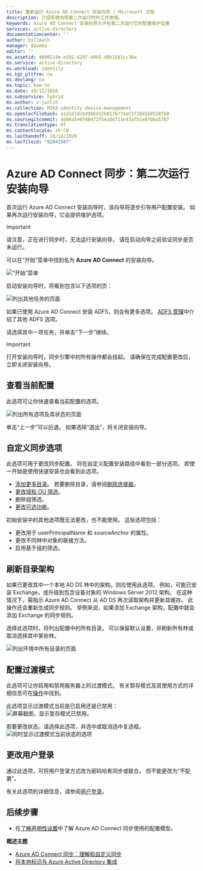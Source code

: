 ```yaml
---
title: 重新运行 Azure AD Connect 安装向导 | Microsoft 文档
description: 介绍安装向导第二次运行时的工作原理。
keywords: Azure AD Connect 安装向导允许在第二次运行它时配置维护设置
services: active-directory
documentationcenter: ''
author: billmath
manager: daveba
editor: ''
ms.assetid: d800214e-e591-4297-b9b5-d0b1581cc36a
ms.service: active-directory
ms.workload: identity
ms.tgt_pltfrm: na
ms.devlang: na
ms.topic: how-to
ms.date: 10/12/2020
ms.subservice: hybrid
ms.author: v-junlch
ms.collection: M365-identity-device-management
ms.openlocfilehash: a1d1d19cb496b432b8176774a51f20d1b8528fb0
ms.sourcegitcommit: 4d06a5e0f48472f5eadd731e43afb1e9fbba5787
ms.translationtype: HT
ms.contentlocale: zh-CN
ms.lasthandoff: 10/14/2020
ms.locfileid: "92041507"
---
```

# <a name="azure-ad-connect-sync-running-the-installation-wizard-a-second-time"></a>Azure AD Connect 同步：第二次运行安装向导
首次运行 Azure AD Connect 安装向导时，该向导将逐步引导用户配置安装。 如果再次运行安装向导，它会提供维护选项。

>[!IMPORTANT]
>请注意，正在进行同步时，无法运行安装向导。  请在启动向导之前验证同步是否未运行。

可以在“开始”菜单中找到名为 **Azure AD Connect** 的安装向导。

![“开始”菜单](./media/how-to-connect-installation-wizard/startmenu.png)

启动安装向导时，将看到包含以下选项的页：

![列出其他任务的页面](./media/how-to-connect-installation-wizard/additionaltasks.png)

如果已使用 Azure AD Connect 安装 ADFS，则会有更多选项。 [ADFS 管理](how-to-connect-fed-management.md#manage-ad-fs)中介绍了其他 ADFS 选项。

请选择其中一项任务，并单击“下一步”继续。 

> [!IMPORTANT]
> 打开安装向导时，同步引擎中的所有操作都会挂起。 请确保在完成配置更改后，立即关闭安装向导。
>
>

## <a name="view-current-configuration"></a>查看当前配置
此选项可让你快速查看当前配置的选项。

![列出所有选项及其状态的页面](./media/how-to-connect-installation-wizard/viewconfig.png)

单击“上一步”可以后退。  如果选择“退出”，将关闭安装向导。 

## <a name="customize-synchronization-options"></a>自定义同步选项
此选项可用于更改同步配置。 将在自定义配置安装路径中看到一部分选项。 即使一开始是使用快速安装也会看到此选项。

* [添加更多目录](how-to-connect-install-custom.md#connect-your-directories)。 若要删除目录，请参阅[删除连接器](how-to-connect-sync-service-manager-ui-connectors.md#delete)。
* [更改域和 OU 筛选](how-to-connect-install-custom.md#domain-and-ou-filtering)。
* 删除组筛选。
* [更改可选功能](how-to-connect-install-custom.md#optional-features)。

初始安装中的其他选项既无法更改，也不能使用。 这些选项包括：

* 更改用于 userPrincipalName 和 sourceAnchor 的属性。
* 更改不同林中对象的联接方法。
* 启用基于组的筛选。

## <a name="refresh-directory-schema"></a>刷新目录架构
如果已更改其中一个本地 AD DS 林中的架构，则应使用此选项。 例如，可能已安装 Exchange，或升级到包含设备对象的 Windows Server 2012 架构。 在这种情况下，需指示 Azure AD Connect 从 AD DS 再次读取架构并更新其缓存。 此操作还会重新生成同步规则。 举例来说，如果添加 Exchange 架构，配置中就会添加 Exchange 的同步规则。

选择此选项时，将列出配置中的所有目录。 可以保留默认设置，并刷新所有林或取消选择其中某些林。

![列出环境中所有目录的页面](./media/how-to-connect-installation-wizard/refreshschema.png)

## <a name="configure-staging-mode"></a>配置过渡模式
此选项可让你启用和禁用服务器上的过渡模式。 有关暂存模式及其使用方式的详细信息可在[操作](how-to-connect-sync-staging-server.md)中找到。

此选项显示过渡模式当前是已启用还是已禁用：  
![屏幕截图，显示暂存模式已禁用。](./media/how-to-connect-installation-wizard/stagingmodecurrentstate.png)

若要更改状态，请选择此选项，并选中或取消选中复选框。  
![同时显示过渡模式当前状态的选项](./media/how-to-connect-installation-wizard/stagingmodeenable.png)

## <a name="change-user-sign-in"></a>更改用户登录
通过此选项，可将用户登录方式改为密码哈希同步或联合。 但不能更改为“不配置”。 

有关此选项的详细信息，请参阅[用户登录](plan-connect-user-signin.md#changing-the-user-sign-in-method)。

## <a name="next-steps"></a>后续步骤
* 在[了解声明性设置](concept-azure-ad-connect-sync-declarative-provisioning.md)中了解 Azure AD Connect 同步使用的配置模型。

**概述主题**

* [Azure AD Connect 同步：理解和自定义同步](how-to-connect-sync-whatis.md)
* [将本地标识与 Azure Active Directory 集成](whatis-hybrid-identity.md)

